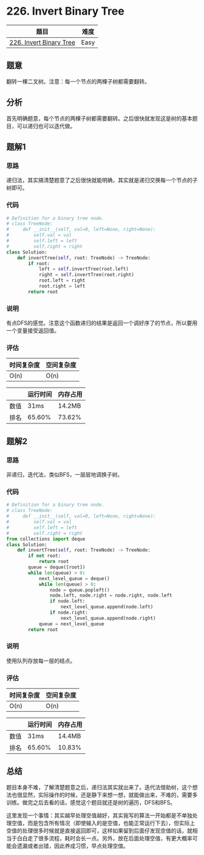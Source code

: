 # 226. Invert Binary Tree

| 题目 | 难度 |
| ---- | ---- |
| [226. Invert Binary Tree](https://leetcode.com/problems/invert-binary-tree/) | Easy |

## 题意

翻转一棵二叉树。注意：每一个节点的两棵子树都需要翻转。

## 分析

首先明确题意，每个节点的两棵子树都需要翻转。之后很快就发现这是树的基本题目，可以递归也可以迭代做。

## 题解1

### 思路

递归法，其实搞清楚题意了之后很快就能明确，其实就是递归交换每一个节点的子树即可。

### 代码

```python
# Definition for a binary tree node.
# class TreeNode:
#     def __init__(self, val=0, left=None, right=None):
#         self.val = val
#         self.left = left
#         self.right = right
class Solution:
    def invertTree(self, root: TreeNode) -> TreeNode:
        if root:
            left = self.invertTree(root.left)
            right = self.invertTree(root.right)
            root.left = right
            root.right = left
        return root
```

### 说明

有点DFS的感觉。注意这个函数递归的结果是返回一个调好序了的节点，所以要用一个变量接受返回值。

### 评估

| 时间复杂度 | 空间复杂度 |
| ---- | ---- |
| O(n) | O(n) |

| | 运行时间 | 内存占用 |
| ---- | ---- | ---- |
| 数值 | 31ms | 14.2MB |
| 排名 | 65.60% | 73.62% |

## 题解2

### 思路

非递归，迭代法，类似BFS，一层层地调换子树。

### 代码

```python
# Definition for a binary tree node.
# class TreeNode:
#     def __init__(self, val=0, left=None, right=None):
#         self.val = val
#         self.left = left
#         self.right = right
from collections import deque
class Solution:
    def invertTree(self, root: TreeNode) -> TreeNode:
        if not root:
            return root
        queue = deque([root])
        while len(queue) > 0:
            next_level_queue = deque()
            while len(queue) > 0:
                node = queue.popleft()
                node.left, node.right = node.right, node.left
                if node.left:
                    next_level_queue.append(node.left)
                if node.right:
                    next_level_queue.append(node.right)
            queue = next_level_queue
        return root
```

### 说明

使用队列存放每一层的结点。

### 评估

| 时间复杂度 | 空间复杂度 |
| ---- | ---- |
| O(n) | O(n) |

| | 运行时间 | 内存占用 |
| ---- | ---- | ---- |
| 数值 | 31ms | 14.4MB |
| 排名 | 65.60% | 10.83% |

## 总结

题目本身不难，了解清楚题意之后，递归法其实就出来了。迭代法借助树，这个想法也很显然，实际操作的时候，还是静下来想一想，就能做出来，不难的，需要多训练。做完之后去看的话，感觉这个题目就还是树的遍历，DFS和BFS。

这里发现一个事情：其实越早处理空值越好，其实我写的算法一开始都是不单独处理空值，而是包含所有情况（即使输入的是空值，也能正常运行下去），但实际上空值的处理很多时候就是直接返回即可，这样如果留到后面仔发现空值的话，就相当于白白走了很多流程，耗时会长一点。另外，放在后面处理空值，有更大概率可能会遗漏或者出错，因此养成习惯，早点处理空值。
